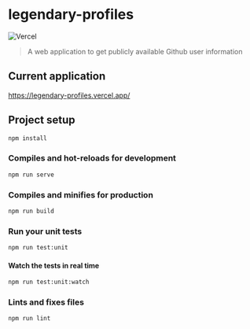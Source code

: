 # legendary-profiles

![Vercel](https://therealsujitk-vercel-badge.vercel.app/?app=legendary-profiles)

> A web application to get publicly available Github user information

## Current application

https://legendary-profiles.vercel.app/

## Project setup

```bash
npm install
```

### Compiles and hot-reloads for development

```bash
npm run serve
```

### Compiles and minifies for production

```bash
npm run build
```

### Run your unit tests

```bash
npm run test:unit

```

#### Watch the tests in real time

```bash
npm run test:unit:watch
```

### Lints and fixes files

```bash
npm run lint
```

